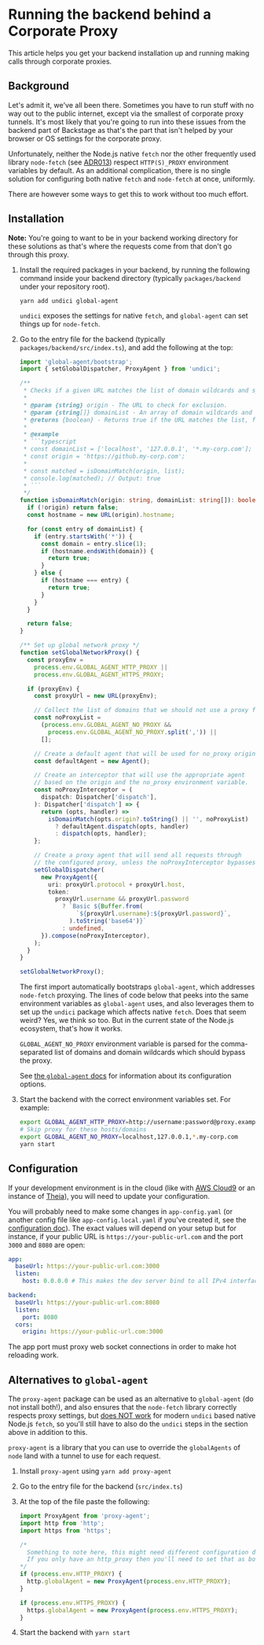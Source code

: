 # Running the backend behind a Corporate Proxy

This article helps you get your backend installation up and running making calls through corporate proxies.

## Background

Let's admit it, we've all been there. Sometimes you have to run stuff with no way out to the public internet, except via the smallest of corporate proxy tunnels. It's most likely that you're going to run into these issues from the backend part of Backstage as that's the part that isn't helped by your browser or OS settings for the corporate proxy.

Unfortunately, neither the Node.js native `fetch` nor the other frequently used library `node-fetch` (see [ADR013](https://backstage.io/docs/architecture-decisions/adrs-adr013)) respect `HTTP(S)_PROXY` environment variables by default. As an additional complication, there is no single solution for configuring both native `fetch` and `node-fetch` at once, uniformly.

There are however some ways to get this to work without too much effort.

## Installation

**Note:** You're going to want to be in your backend working directory for these solutions as that's where the requests come from that don't go through this proxy.

1. Install the required packages in your backend, by running the following command inside your backend directory (typically `packages/backend` under your repository root).

   ```bashp
   yarn add undici global-agent
   ```

   `undici` exposes the settings for native `fetch`, and `global-agent` can set things up for `node-fetch`.

1. Go to the entry file for the backend (typically `packages/backend/src/index.ts`), and add the following at the top:

   ````ts
   import 'global-agent/bootstrap';
   import { setGlobalDispatcher, ProxyAgent } from 'undici';

   /**
    * Checks if a given URL matches the list of domain wildcards and specific domains.
    *
    * @param {string} origin - The URL to check for exclusion.
    * @param {string[]} domainList - An array of domain wildcards and specific domains to exclude.
    * @returns {boolean} - Returns true if the URL matches the list, false otherwise.
    *
    * @example
    * ```typescript
    * const domainList = ['localhost', '127.0.0.1', '*.my-corp.com'];
    * const origin = 'https://github.my-corp.com';
    *
    * const matched = isDomainMatch(origin, list);
    * console.log(matched); // Output: true
    * ```
    */
   function isDomainMatch(origin: string, domainList: string[]): boolean {
     if (!origin) return false;
     const hostname = new URL(origin).hostname;

     for (const entry of domainList) {
       if (entry.startsWith('*')) {
         const domain = entry.slice(1);
         if (hostname.endsWith(domain)) {
           return true;
         }
       } else {
         if (hostname === entry) {
           return true;
         }
       }
     }

     return false;
   }

   /** Set up global network proxy */
   function setGlobalNetworkProxy() {
     const proxyEnv =
       process.env.GLOBAL_AGENT_HTTP_PROXY ||
       process.env.GLOBAL_AGENT_HTTPS_PROXY;

     if (proxyEnv) {
       const proxyUrl = new URL(proxyEnv);

       // Collect the list of domains that we should not use a proxy for
       const noProxyList =
         (process.env.GLOBAL_AGENT_NO_PROXY &&
           process.env.GLOBAL_AGENT_NO_PROXY.split(',')) ||
         [];

       // Create a default agent that will be used for no_proxy origins
       const defaultAgent = new Agent();

       // Create an interceptor that will use the appropriate agent
       // based on the origin and the no_proxy environment variable.
       const noProxyInterceptor = (
         dispatch: Dispatcher['dispatch'],
       ): Dispatcher['dispatch'] => {
         return (opts, handler) =>
           isDomainMatch(opts.origin?.toString() || '', noProxyList)
             ? defaultAgent.dispatch(opts, handler)
             : dispatch(opts, handler);
       };

       // Create a proxy agent that will send all requests through
       // the configured proxy, unless the noProxyInterceptor bypasses it.
       setGlobalDispatcher(
         new ProxyAgent({
           uri: proxyUrl.protocol + proxyUrl.host,
           token:
             proxyUrl.username && proxyUrl.password
               ? `Basic ${Buffer.from(
                   `${proxyUrl.username}:${proxyUrl.password}`,
                 ).toString('base64')}`
               : undefined,
         }).compose(noProxyInterceptor),
       );
     }
   }

   setGlobalNetworkProxy();
   ````

   The first import automatically bootstraps `global-agent`, which addresses `node-fetch` proxying. The lines of code below that peeks into the same environment variables as `global-agent` uses, and also leverages them to set up the `undici` package which affects native `fetch`. Does that seem weird? Yes, we think so too. But in the current state of the Node.js ecosystem, that's how it works.

   `GLOBAL_AGENT_NO_PROXY` environment variable is parsed for the comma-separated list of domains and domain wildcards which should bypass the proxy.

   See [the `global-agent` docs](https://github.com/gajus/global-agent) for information about its configuration options.

1. Start the backend with the correct environment variables set. For example:

   ```sh
   export GLOBAL_AGENT_HTTP_PROXY=http://username:password@proxy.example.net:8888
   # Skip proxy for these hosts/domains
   export GLOBAL_AGENT_NO_PROXY=localhost,127.0.0.1,*.my-corp.com
   yarn start
   ```

## Configuration

If your development environment is in the cloud (like with [AWS Cloud9](https://aws.amazon.com/cloud9/) or an instance of [Theia](https://theia-ide.org/)), you will need to update your configuration.

You will probably need to make some changes in `app-config.yaml` (or another config file like `app-config.local.yaml` if you've created it, see the [configuration doc](https://backstage.io/docs/conf/#supplying-configuration)).
The exact values will depend on your setup but for instance, if your public URL is `https://your-public-url.com` and the port `3000` and `8080` are open:

```yaml
app:
  baseUrl: https://your-public-url.com:3000
  listen:
    host: 0.0.0.0 # This makes the dev server bind to all IPv4 interfaces and not just the baseUrl hostname

backend:
  baseUrl: https://your-public-url.com:8080
  listen:
    port: 8080
  cors:
    origin: https://your-public-url.com:3000
```

The app port must proxy web socket connections in order to make hot reloading work.

## Alternatives to `global-agent`

The `proxy-agent` package can be used as an alternative to `global-agent` (do not install both!), and also ensures that the `node-fetch` library correctly respects proxy settings, but [does NOT work](https://github.com/TooTallNate/proxy-agents/issues/239) for modern `undici` based native Node.js `fetch`, so you'll still have to also do the `undici` steps in the section above in addition to this.

`proxy-agent` is a library that you can use to override the `globalAgents` of `node` land with a tunnel to use for each request.

1. Install `proxy-agent` using `yarn add proxy-agent`
2. Go to the entry file for the backend (`src/index.ts`)
3. At the top of the file paste the following:

   ```ts
   import ProxyAgent from 'proxy-agent';
   import http from 'http';
   import https from 'https';

   /*
     Something to note here, this might need different configuration depending on your own setup.
     If you only have an http_proxy then you'll need to set that as both the http and https globalAgent instead.
   */
   if (process.env.HTTP_PROXY) {
     http.globalAgent = new ProxyAgent(process.env.HTTP_PROXY);
   }

   if (process.env.HTTPS_PROXY) {
     https.globalAgent = new ProxyAgent(process.env.HTTPS_PROXY);
   }
   ```

4. Start the backend with `yarn start`
